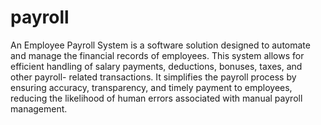 # payroll
An Employee Payroll System is a software solution designed to automate and
manage the financial records of employees. This system allows for efficient
handling of salary payments, deductions, bonuses, taxes, and other payroll-
related transactions. It simplifies the payroll process by ensuring accuracy,
transparency, and timely payment to employees, reducing the likelihood of
human errors associated with manual payroll management.

